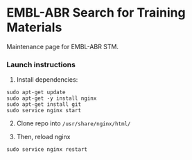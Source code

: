 # EMBL-ABR Search for Training Materials
Maintenance page for EMBL-ABR STM.

### Launch instructions

1. Install dependencies:
  ```
  sudo apt-get update
  sudo apt-get -y install nginx
  sudo apt-get install git
  sudo service nginx start
  ```

2. Clone repo into `/usr/share/nginx/html/`

3. Then, reload nginx

  ```
  sudo service nginx restart
  ```
